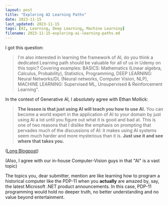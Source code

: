 ```yaml
---
layout: post
title: "Exploring AI Learning Paths"
date: 2023-11-15
last_updated: 2023-11-15
tags: [AI, Learning, Deep Learning, Machine Learning]
filename: 2023-11-15-exploring-ai-learning-paths.md
---
```


I got this question:
> I'm also interested in learning the framework of AI, do you think a dedicated Learning path should be valuable for all of us in Udemy on this topic? Covering examples: BASICS: Mathematics (Linear algebra, Calculus, Probability), Statistics, Programming, DEEP LEARNING: Neural Networks/DL (Neural networks, Computer Vision, NLP), MACHINE LEARNING: Supervised ML, Unsupervised & Reinforcement Learning".

In the context of Generative AI, I absolutely agree with Ethan Mollick:

> **The lesson is that just using AI will teach you how to use AI.** You can become a world expert in the application of AI to your domain by just using AI a lot until you figure out what it is good and bad at. This is one of two reasons that I dislike the emphasis on prompting that pervades much of the discussions of AI: it makes using AI systems seem much harder and more mysterious than it is. **Just use it and see where that takes you.**

([Long Blogpost](https://www.oneusefulthing.org/p/working-with-ai-two-paths-to-prompting))

(Also, I agree with our in-house Computer-Vision guys in that "AI" is a vast topic)

The topics you, dear submitter, mention are like learning how to program a historical computer like the PDP-11 when you **actually** are amazed by, say, the latest Microsoft .NET product announcements. In this case, PDP-11 programming would hold no deeper truth, no better understanding and no value beyond entertainment.
